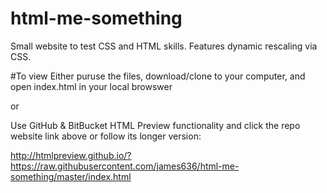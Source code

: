 # html-me-something
Small website to test CSS and HTML skills. Features dynamic rescaling via CSS.

#To view
Either puruse the files, download/clone to your computer, and open index.html in your local browswer

or

Use GitHub & BitBucket HTML Preview functionality and click the repo website link above or follow its longer version:

http://htmlpreview.github.io/?https://raw.githubusercontent.com/james636/html-me-something/master/index.html
